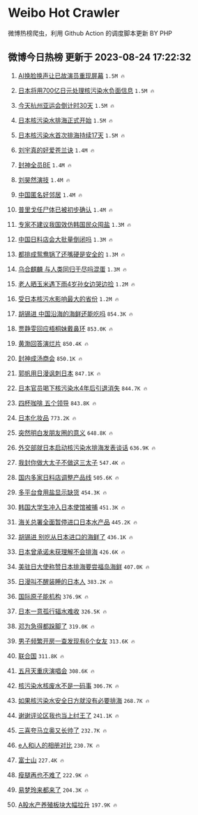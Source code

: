 # Weibo Hot Crawler 



微博热榜爬虫，利用 Github Action 的调度脚本更新 BY PHP 


## 微博今日热榜 更新于 2023-08-24 17:22:32 
1. [AI换脸换声让已故演员重现屏幕](https://s.weibo.com/weibo?q=%23AI%E6%8D%A2%E8%84%B8%E6%8D%A2%E5%A3%B0%E8%AE%A9%E5%B7%B2%E6%95%85%E6%BC%94%E5%91%98%E9%87%8D%E7%8E%B0%E5%B1%8F%E5%B9%95%23&t=31&band_rank=1&Refer=top) `1.5M 🔥` 

1. [日本将用700亿日元处理核污染水负面信息](https://s.weibo.com/weibo?q=%23%E6%97%A5%E6%9C%AC%E5%B0%86%E7%94%A8700%E4%BA%BF%E6%97%A5%E5%85%83%E5%A4%84%E7%90%86%E6%A0%B8%E6%B1%A1%E6%9F%93%E6%B0%B4%E8%B4%9F%E9%9D%A2%E4%BF%A1%E6%81%AF%23&t=31&band_rank=2&Refer=top) `1.5M 🔥` 

1. [今天杭州亚运会倒计时30天](https://s.weibo.com/weibo?q=%23%E4%BB%8A%E5%A4%A9%E6%9D%AD%E5%B7%9E%E4%BA%9A%E8%BF%90%E4%BC%9A%E5%80%92%E8%AE%A1%E6%97%B630%E5%A4%A9%23&t=31&band_rank=3&Refer=top) `1.5M 🔥` 

1. [日本核污染水排海正式开始](https://s.weibo.com/weibo?q=%23%E6%97%A5%E6%9C%AC%E6%A0%B8%E6%B1%A1%E6%9F%93%E6%B0%B4%E6%8E%92%E6%B5%B7%E6%AD%A3%E5%BC%8F%E5%BC%80%E5%A7%8B%23&t=31&band_rank=4&Refer=top) `1.5M 🔥` 

1. [日本核污染水首次排海持续17天](https://s.weibo.com/weibo?q=%23%E6%97%A5%E6%9C%AC%E6%A0%B8%E6%B1%A1%E6%9F%93%E6%B0%B4%E9%A6%96%E6%AC%A1%E6%8E%92%E6%B5%B7%E6%8C%81%E7%BB%AD17%E5%A4%A9%23&t=31&band_rank=5&Refer=top) `1.5M 🔥` 

1. [刘宇真的好爱苍兰诀](https://s.weibo.com/weibo?q=%23%E5%88%98%E5%AE%87%E7%9C%9F%E7%9A%84%E5%A5%BD%E7%88%B1%E8%8B%8D%E5%85%B0%E8%AF%80%23&t=31&band_rank=6&Refer=top) `1.4M 🔥` 

1. [封神全员BE](https://s.weibo.com/weibo?q=%23%E5%B0%81%E7%A5%9E%E5%85%A8%E5%91%98BE%23&t=31&band_rank=7&Refer=top) `1.4M 🔥` 

1. [刘昊然演技](https://s.weibo.com/weibo?q=%E5%88%98%E6%98%8A%E7%84%B6%E6%BC%94%E6%8A%80&t=31&band_rank=8&Refer=top) `1.4M 🔥` 

1. [中国匿名好邻居](https://s.weibo.com/weibo?q=%23%E4%B8%AD%E5%9B%BD%E5%8C%BF%E5%90%8D%E5%A5%BD%E9%82%BB%E5%B1%85%23&t=31&band_rank=9&Refer=top) `1.4M 🔥` 

1. [普里戈任尸体已被初步确认](https://s.weibo.com/weibo?q=%23%E6%99%AE%E9%87%8C%E6%88%88%E4%BB%BB%E5%B0%B8%E4%BD%93%E5%B7%B2%E8%A2%AB%E5%88%9D%E6%AD%A5%E7%A1%AE%E8%AE%A4%23&t=31&band_rank=10&Refer=top) `1.4M 🔥` 

1. [专家不建议我国效仿韩国民众囤盐](https://s.weibo.com/weibo?q=%23%E4%B8%93%E5%AE%B6%E4%B8%8D%E5%BB%BA%E8%AE%AE%E6%88%91%E5%9B%BD%E6%95%88%E4%BB%BF%E9%9F%A9%E5%9B%BD%E6%B0%91%E4%BC%97%E5%9B%A4%E7%9B%90%23&t=31&band_rank=11&Refer=top) `1.3M 🔥` 

1. [中国日料店会大批量倒闭吗](https://s.weibo.com/weibo?q=%23%E4%B8%AD%E5%9B%BD%E6%97%A5%E6%96%99%E5%BA%97%E4%BC%9A%E5%A4%A7%E6%89%B9%E9%87%8F%E5%80%92%E9%97%AD%E5%90%97%23&t=31&band_rank=12&Refer=top) `1.3M 🔥` 

1. [都排成鸳鸯锅了还嘴硬是安全的](https://s.weibo.com/weibo?q=%23%E9%83%BD%E6%8E%92%E6%88%90%E9%B8%B3%E9%B8%AF%E9%94%85%E4%BA%86%E8%BF%98%E5%98%B4%E7%A1%AC%E6%98%AF%E5%AE%89%E5%85%A8%E7%9A%84%23&t=31&band_rank=13&Refer=top) `1.3M 🔥` 

1. [乌合麒麟 与人类同归于尽吗混蛋](https://s.weibo.com/weibo?q=%E4%B9%8C%E5%90%88%E9%BA%92%E9%BA%9F%20%E4%B8%8E%E4%BA%BA%E7%B1%BB%E5%90%8C%E5%BD%92%E4%BA%8E%E5%B0%BD%E5%90%97%E6%B7%B7%E8%9B%8B&t=31&band_rank=14&Refer=top) `1.3M 🔥` 

1. [老人晒玉米遇下雨4岁孙女边哭边捡](https://s.weibo.com/weibo?q=%23%E8%80%81%E4%BA%BA%E6%99%92%E7%8E%89%E7%B1%B3%E9%81%87%E4%B8%8B%E9%9B%A84%E5%B2%81%E5%AD%99%E5%A5%B3%E8%BE%B9%E5%93%AD%E8%BE%B9%E6%8D%A1%23&t=31&band_rank=15&Refer=top) `1.2M 🔥` 

1. [受日本核污水影响最大的省份](https://s.weibo.com/weibo?q=%23%E5%8F%97%E6%97%A5%E6%9C%AC%E6%A0%B8%E6%B1%A1%E6%B0%B4%E5%BD%B1%E5%93%8D%E6%9C%80%E5%A4%A7%E7%9A%84%E7%9C%81%E4%BB%BD%23&t=31&band_rank=16&Refer=top) `1.2M 🔥` 

1. [胡锡进 中国沿海的海鲜还能吃吗](https://s.weibo.com/weibo?q=%E8%83%A1%E9%94%A1%E8%BF%9B%20%E4%B8%AD%E5%9B%BD%E6%B2%BF%E6%B5%B7%E7%9A%84%E6%B5%B7%E9%B2%9C%E8%BF%98%E8%83%BD%E5%90%83%E5%90%97&t=31&band_rank=17&Refer=top) `854.3K 🔥` 

1. [贾静雯回应梧桐妹戴鼻环](https://s.weibo.com/weibo?q=%23%E8%B4%BE%E9%9D%99%E9%9B%AF%E5%9B%9E%E5%BA%94%E6%A2%A7%E6%A1%90%E5%A6%B9%E6%88%B4%E9%BC%BB%E7%8E%AF%23&t=31&band_rank=18&Refer=top) `853.0K 🔥` 

1. [黄渤回答演烂片](https://s.weibo.com/weibo?q=%E9%BB%84%E6%B8%A4%E5%9B%9E%E7%AD%94%E6%BC%94%E7%83%82%E7%89%87&t=31&band_rank=19&Refer=top) `850.4K 🔥` 

1. [封神成汤商会](https://s.weibo.com/weibo?q=%E5%B0%81%E7%A5%9E%E6%88%90%E6%B1%A4%E5%95%86%E4%BC%9A&t=31&band_rank=20&Refer=top) `850.1K 🔥` 

1. [郭帆用日漫讽刺日本](https://s.weibo.com/weibo?q=%23%E9%83%AD%E5%B8%86%E7%94%A8%E6%97%A5%E6%BC%AB%E8%AE%BD%E5%88%BA%E6%97%A5%E6%9C%AC%23&t=31&band_rank=21&Refer=top) `847.1K 🔥` 

1. [日本官员喝下核污染水4年后引退消失](https://s.weibo.com/weibo?q=%23%E6%97%A5%E6%9C%AC%E5%AE%98%E5%91%98%E5%96%9D%E4%B8%8B%E6%A0%B8%E6%B1%A1%E6%9F%93%E6%B0%B44%E5%B9%B4%E5%90%8E%E5%BC%95%E9%80%80%E6%B6%88%E5%A4%B1%23&t=31&band_rank=22&Refer=top) `844.7K 🔥` 

1. [四杯咖啡 五个领导](https://s.weibo.com/weibo?q=%E5%9B%9B%E6%9D%AF%E5%92%96%E5%95%A1%20%E4%BA%94%E4%B8%AA%E9%A2%86%E5%AF%BC&t=31&band_rank=23&Refer=top) `843.8K 🔥` 

1. [日本化妆品](https://s.weibo.com/weibo?q=%E6%97%A5%E6%9C%AC%E5%8C%96%E5%A6%86%E5%93%81&t=31&band_rank=24&Refer=top) `773.2K 🔥` 

1. [突然明白发朋友圈的意义](https://s.weibo.com/weibo?q=%23%E7%AA%81%E7%84%B6%E6%98%8E%E7%99%BD%E5%8F%91%E6%9C%8B%E5%8F%8B%E5%9C%88%E7%9A%84%E6%84%8F%E4%B9%89%23&t=31&band_rank=25&Refer=top) `648.8K 🔥` 

1. [外交部就日本启动核污染水排海发表谈话](https://s.weibo.com/weibo?q=%23%E5%A4%96%E4%BA%A4%E9%83%A8%E5%B0%B1%E6%97%A5%E6%9C%AC%E5%90%AF%E5%8A%A8%E6%A0%B8%E6%B1%A1%E6%9F%93%E6%B0%B4%E6%8E%92%E6%B5%B7%E5%8F%91%E8%A1%A8%E8%B0%88%E8%AF%9D%23&t=31&band_rank=26&Refer=top) `636.9K 🔥` 

1. [我封你做大太子不做这三太子](https://s.weibo.com/weibo?q=%23%E6%88%91%E5%B0%81%E4%BD%A0%E5%81%9A%E5%A4%A7%E5%A4%AA%E5%AD%90%E4%B8%8D%E5%81%9A%E8%BF%99%E4%B8%89%E5%A4%AA%E5%AD%90%23&t=31&band_rank=27&Refer=top) `547.4K 🔥` 

1. [国内多家日料店调整产品线](https://s.weibo.com/weibo?q=%23%E5%9B%BD%E5%86%85%E5%A4%9A%E5%AE%B6%E6%97%A5%E6%96%99%E5%BA%97%E8%B0%83%E6%95%B4%E4%BA%A7%E5%93%81%E7%BA%BF%23&t=31&band_rank=28&Refer=top) `505.6K 🔥` 

1. [多平台食用盐显示缺货](https://s.weibo.com/weibo?q=%23%E5%A4%9A%E5%B9%B3%E5%8F%B0%E9%A3%9F%E7%94%A8%E7%9B%90%E6%98%BE%E7%A4%BA%E7%BC%BA%E8%B4%A7%23&t=31&band_rank=29&Refer=top) `454.3K 🔥` 

1. [韩国大学生冲入日本使馆被捕](https://s.weibo.com/weibo?q=%23%E9%9F%A9%E5%9B%BD%E5%A4%A7%E5%AD%A6%E7%94%9F%E5%86%B2%E5%85%A5%E6%97%A5%E6%9C%AC%E4%BD%BF%E9%A6%86%E8%A2%AB%E6%8D%95%23&t=31&band_rank=30&Refer=top) `451.3K 🔥` 

1. [海关总署全面暂停进口日本水产品](https://s.weibo.com/weibo?q=%23%E6%B5%B7%E5%85%B3%E6%80%BB%E7%BD%B2%E5%85%A8%E9%9D%A2%E6%9A%82%E5%81%9C%E8%BF%9B%E5%8F%A3%E6%97%A5%E6%9C%AC%E6%B0%B4%E4%BA%A7%E5%93%81%23&t=31&band_rank=31&Refer=top) `445.2K 🔥` 

1. [胡锡进 别吃从日本进口的海鲜了](https://s.weibo.com/weibo?q=%E8%83%A1%E9%94%A1%E8%BF%9B%20%E5%88%AB%E5%90%83%E4%BB%8E%E6%97%A5%E6%9C%AC%E8%BF%9B%E5%8F%A3%E7%9A%84%E6%B5%B7%E9%B2%9C%E4%BA%86&t=31&band_rank=32&Refer=top) `436.1K 🔥` 

1. [日本曾承诺未获理解不会排海](https://s.weibo.com/weibo?q=%23%E6%97%A5%E6%9C%AC%E6%9B%BE%E6%89%BF%E8%AF%BA%E6%9C%AA%E8%8E%B7%E7%90%86%E8%A7%A3%E4%B8%8D%E4%BC%9A%E6%8E%92%E6%B5%B7%23&t=31&band_rank=33&Refer=top) `426.6K 🔥` 

1. [美驻日大使称赞日本排海要尝福岛海鲜](https://s.weibo.com/weibo?q=%23%E7%BE%8E%E9%A9%BB%E6%97%A5%E5%A4%A7%E4%BD%BF%E7%A7%B0%E8%B5%9E%E6%97%A5%E6%9C%AC%E6%8E%92%E6%B5%B7%E8%A6%81%E5%B0%9D%E7%A6%8F%E5%B2%9B%E6%B5%B7%E9%B2%9C%23&t=31&band_rank=34&Refer=top) `407.0K 🔥` 

1. [日漫叫不醒装睡的日本人](https://s.weibo.com/weibo?q=%23%E6%97%A5%E6%BC%AB%E5%8F%AB%E4%B8%8D%E9%86%92%E8%A3%85%E7%9D%A1%E7%9A%84%E6%97%A5%E6%9C%AC%E4%BA%BA%23&t=31&band_rank=35&Refer=top) `383.2K 🔥` 

1. [国际原子能机构](https://s.weibo.com/weibo?q=%23%E5%9B%BD%E9%99%85%E5%8E%9F%E5%AD%90%E8%83%BD%E6%9C%BA%E6%9E%84%23&t=31&band_rank=36&Refer=top) `376.9K 🔥` 

1. [日本一意孤行辐水难收](https://s.weibo.com/weibo?q=%23%E6%97%A5%E6%9C%AC%E4%B8%80%E6%84%8F%E5%AD%A4%E8%A1%8C%E8%BE%90%E6%B0%B4%E9%9A%BE%E6%94%B6%23&t=31&band_rank=37&Refer=top) `326.5K 🔥` 

1. [邓为急得都跺脚了](https://s.weibo.com/weibo?q=%23%E9%82%93%E4%B8%BA%E6%80%A5%E5%BE%97%E9%83%BD%E8%B7%BA%E8%84%9A%E4%BA%86%23&t=31&band_rank=38&Refer=top) `319.0K 🔥` 

1. [男子频繁开房一查发现有6个女友](https://s.weibo.com/weibo?q=%23%E7%94%B7%E5%AD%90%E9%A2%91%E7%B9%81%E5%BC%80%E6%88%BF%E4%B8%80%E6%9F%A5%E5%8F%91%E7%8E%B0%E6%9C%896%E4%B8%AA%E5%A5%B3%E5%8F%8B%23&t=31&band_rank=39&Refer=top) `313.6K 🔥` 

1. [联合国](https://s.weibo.com/weibo?q=%23%E8%81%94%E5%90%88%E5%9B%BD%23&t=31&band_rank=40&Refer=top) `311.8K 🔥` 

1. [五月天重庆演唱会](https://s.weibo.com/weibo?q=%E4%BA%94%E6%9C%88%E5%A4%A9%E9%87%8D%E5%BA%86%E6%BC%94%E5%94%B1%E4%BC%9A&t=31&band_rank=41&Refer=top) `308.6K 🔥` 

1. [核污染水核废水不是一码事](https://s.weibo.com/weibo?q=%23%E6%A0%B8%E6%B1%A1%E6%9F%93%E6%B0%B4%E6%A0%B8%E5%BA%9F%E6%B0%B4%E4%B8%8D%E6%98%AF%E4%B8%80%E7%A0%81%E4%BA%8B%23&t=31&band_rank=42&Refer=top) `306.7K 🔥` 

1. [如果核污染水安全日方就没有必要排海](https://s.weibo.com/weibo?q=%23%E5%A6%82%E6%9E%9C%E6%A0%B8%E6%B1%A1%E6%9F%93%E6%B0%B4%E5%AE%89%E5%85%A8%E6%97%A5%E6%96%B9%E5%B0%B1%E6%B2%A1%E6%9C%89%E5%BF%85%E8%A6%81%E6%8E%92%E6%B5%B7%23&t=31&band_rank=43&Refer=top) `268.7K 🔥` 

1. [谢谢评论区我也当上纣王了](https://s.weibo.com/weibo?q=%23%E8%B0%A2%E8%B0%A2%E8%AF%84%E8%AE%BA%E5%8C%BA%E6%88%91%E4%B9%9F%E5%BD%93%E4%B8%8A%E7%BA%A3%E7%8E%8B%E4%BA%86%23&t=31&band_rank=44&Refer=top) `241.1K 🔥` 

1. [三喜夸马立奥又长帅了](https://s.weibo.com/weibo?q=%23%E4%B8%89%E5%96%9C%E5%A4%B8%E9%A9%AC%E7%AB%8B%E5%A5%A5%E5%8F%88%E9%95%BF%E5%B8%85%E4%BA%86%23&t=31&band_rank=45&Refer=top) `232.7K 🔥` 

1. [e人和i人的相册对比](https://s.weibo.com/weibo?q=%23e%E4%BA%BA%E5%92%8Ci%E4%BA%BA%E7%9A%84%E7%9B%B8%E5%86%8C%E5%AF%B9%E6%AF%94%23&t=31&band_rank=46&Refer=top) `230.7K 🔥` 

1. [富士山](https://s.weibo.com/weibo?q=%E5%AF%8C%E5%A3%AB%E5%B1%B1&t=31&band_rank=47&Refer=top) `227.4K 🔥` 

1. [瘦腿再也不难了](https://s.weibo.com/weibo?q=%E7%98%A6%E8%85%BF%E5%86%8D%E4%B9%9F%E4%B8%8D%E9%9A%BE%E4%BA%86&t=31&band_rank=48&Refer=top) `222.9K 🔥` 

1. [易梦玲来都来了](https://s.weibo.com/weibo?q=%23%E6%98%93%E6%A2%A6%E7%8E%B2%E6%9D%A5%E9%83%BD%E6%9D%A5%E4%BA%86%23&t=31&band_rank=49&Refer=top) `204.3K 🔥` 

1. [A股水产养殖板块大幅拉升](https://s.weibo.com/weibo?q=%23A%E8%82%A1%E6%B0%B4%E4%BA%A7%E5%85%BB%E6%AE%96%E6%9D%BF%E5%9D%97%E5%A4%A7%E5%B9%85%E6%8B%89%E5%8D%87%23&t=31&band_rank=50&Refer=top) `197.9K 🔥` 

